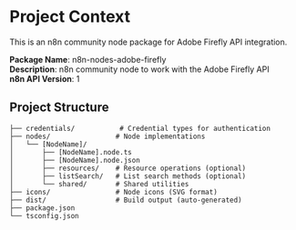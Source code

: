 # Project Context

This is an n8n community node package for Adobe Firefly API integration.

**Package Name**: n8n-nodes-adobe-firefly  
**Description**: n8n community node to work with the Adobe Firefly API  
**n8n API Version**: 1

## Project Structure

```
├── credentials/           # Credential types for authentication
├── nodes/                # Node implementations
│   └── [NodeName]/
│       ├── [NodeName].node.ts
│       ├── [NodeName].node.json
│       ├── resources/    # Resource operations (optional)
│       ├── listSearch/   # List search methods (optional)
│       └── shared/       # Shared utilities
├── icons/                # Node icons (SVG format)
├── dist/                 # Build output (auto-generated)
├── package.json
└── tsconfig.json
```

